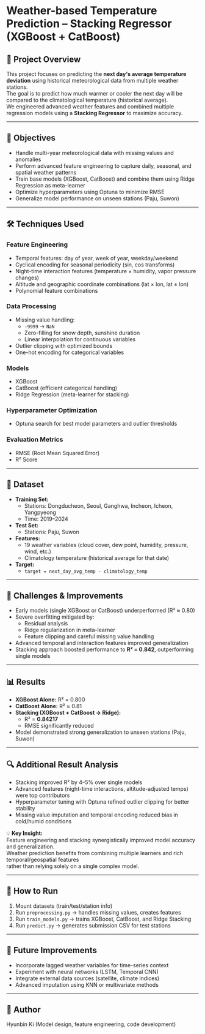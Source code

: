 # Weather-based Temperature Prediction – Stacking Regressor (XGBoost + CatBoost)

## 📌 Project Overview
This project focuses on predicting the **next day's average temperature deviation** using historical meteorological data from multiple weather stations.  
The goal is to predict how much warmer or cooler the next day will be compared to the climatological temperature (historical average).  
We engineered advanced weather features and combined multiple regression models using a **Stacking Regressor** to maximize accuracy.

---

## 🎯 Objectives
- Handle multi-year meteorological data with missing values and anomalies  
- Perform advanced feature engineering to capture daily, seasonal, and spatial weather patterns  
- Train base models (XGBoost, CatBoost) and combine them using Ridge Regression as meta-learner  
- Optimize hyperparameters using Optuna to minimize RMSE  
- Generalize model performance on unseen stations (Paju, Suwon)

---

## 🛠️ Techniques Used

### **Feature Engineering**
- Temporal features: day of year, week of year, weekday/weekend  
- Cyclical encoding for seasonal periodicity (sin, cos transforms)  
- Night-time interaction features (temperature × humidity, vapor pressure changes)  
- Altitude and geographic coordinate combinations (lat × lon, lat ± lon)  
- Polynomial feature combinations  

### **Data Processing**
- Missing value handling:  
  - `-9999` → `NaN`  
  - Zero-filling for snow depth, sunshine duration  
  - Linear interpolation for continuous variables  
- Outlier clipping with optimized bounds  
- One-hot encoding for categorical variables  

### **Models**
- XGBoost  
- CatBoost (efficient categorical handling)  
- Ridge Regression (meta-learner for stacking)

### **Hyperparameter Optimization**
- Optuna search for best model parameters and outlier thresholds  

### **Evaluation Metrics**
- RMSE (Root Mean Squared Error)  
- R² Score  

---

## 📂 Dataset
- **Training Set:**  
  - Stations: Dongducheon, Seoul, Ganghwa, Incheon, Icheon, Yangpyeong  
  - Time: 2019–2024  
- **Test Set:**  
  - Stations: Paju, Suwon  
- **Features:**  
  - 19 weather variables (cloud cover, dew point, humidity, pressure, wind, etc.)  
  - Climatology temperature (historical average for that date)  
- **Target:**  
  - `target = next_day_avg_temp - climatology_temp`

---

## 🚧 Challenges & Improvements
- Early models (single XGBoost or CatBoost) underperformed (R² ≈ 0.80)  
- Severe overfitting mitigated by:
  - Residual analysis  
  - Ridge regularization in meta-learner  
  - Feature clipping and careful missing value handling  
- Advanced temporal and interaction features improved generalization  
- Stacking approach boosted performance to **R² = 0.842**, outperforming single models  

---

## 📊 Results
- **XGBoost Alone:** R² = 0.800  
- **CatBoost Alone:** R² ≈ 0.81  
- **Stacking (XGBoost + CatBoost → Ridge):**  
  - R² = **0.84217**  
  - RMSE significantly reduced  
- Model demonstrated strong generalization to unseen stations (Paju, Suwon)

---

## 🔍 Additional Result Analysis
- Stacking improved R² by 4–5% over single models  
- Advanced features (night-time interactions, altitude-adjusted temps) were top contributors  
- Hyperparameter tuning with Optuna refined outlier clipping for better stability  
- Missing value imputation and temporal encoding reduced bias in cold/humid conditions  

💡 **Key Insight:**  
Feature engineering and stacking synergistically improved model accuracy and generalization.  
Weather prediction benefits from combining multiple learners and rich temporal/geospatial features  
rather than relying solely on a single complex model.

---

## 🚀 How to Run
1. Mount datasets (train/test/station info)  
2. Run `preprocessing.py` → handles missing values, creates features  
3. Run `train_models.py` → trains XGBoost, CatBoost, and Ridge Stacking  
4. Run `predict.py` → generates submission CSV for test stations  

---

## 🔑 Future Improvements
- Incorporate lagged weather variables for time-series context  
- Experiment with neural networks (LSTM, Temporal CNN)  
- Integrate external data sources (satellite, climate indices)  
- Advanced imputation using KNN or multivariate methods  

---

## 👤 Author
Hyunbin Ki (Model design, feature engineering, code development)
